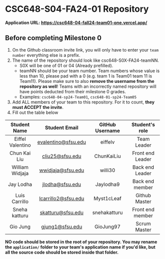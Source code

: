 # CSC648-S04-FA24-01 Repository

**Application URL: <https://csc648-04-fall24-team01-one.vercel.app/>**

## Before completing Milestone 0

1. On the Github classroom invite link, you will only have to enter your `team number` everything else is a prefix.
2. The name of the repository should look like csc648-S0X-FA24-teamNN.
   - S0X will be one of 01 or 04 (Already prefilled).
   - teamNN should be your team number. Team numbers whose value is less than
     10, please pad with a 0 (e.g. team 1 is Team01 team 11 is Team11). Please
     make sure to also **remove the username from the repository as well**!
     Teams with an incorrectly named repository will have points deducted from
     their milestone 0 grades.
   - Examples: `csc648-04-sp24-Team01`, `csc648-01-sp24-Team05`
3. Add ALL members of your team to this repository. For it to count, **they must
   ACCEPT the invite**.
4. Fill out the table below

| Student Name         | Student Email       | GitHub Username    | Student's role |
| :------------------: | :-----------------: | :----------------: | :------------: |
|   Eiffel Valentino   | evalentino@sfsu.edu |     eiffelv        |  Team Leader   |
|   Chun Kai Liu       | cliu25@sfsu.edu     |     ChunKaiLiu     |Front end Leader|
|   William Widjaja    | wwidjaja@sfsu.edu   |     willi30        |Back end Leader |
|   Jay Lodha          | jlodha@sfsu.edu     |     Jaylodha9      |Back end member |
|   Luis Carrillo      | lcarrillo2@sfsu.edu |     Myst1cLeaf     | Github Master  |
|   Sneha katturu      | skatturu@sfsu.edu   |     snehakatturu   |Front end member|
|   Gio Jung           | gjung1@sfsu.edu     |     GioJung97      |Scrum Master    |

**NO code should be stored in the root of your repository. You may rename the
`application/` folder to your team's application name if you'd like, but all the
source code should be stored inside that folder.**
